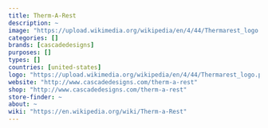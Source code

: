 ```yaml
---
title: Therm-A-Rest
description: ~
image: "https://upload.wikimedia.org/wikipedia/en/4/44/Thermarest_logo.png"
categories: []
brands: [cascadedesigns]
purposes: []
types: []
countries: [united-states]
logo: "https://upload.wikimedia.org/wikipedia/en/4/44/Thermarest_logo.png"
website: "http://www.cascadedesigns.com/therm-a-rest"
shop: "http://www.cascadedesigns.com/therm-a-rest"
store-finder: ~
about: ~
wiki: "https://en.wikipedia.org/wiki/Therm-a-Rest"
---
```

